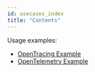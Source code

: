 ```yaml
---
id: usecases_index
title: "Contents"
---
```


Usage examples:

 - [OpenTracing Example](opentracing_example.md)
 - [OpenTelemetry Example](opentelemetry_example.md)
